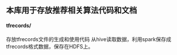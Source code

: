 ## 本库用于存放推荐相关算法代码和文档
#### tfrecords/
存放tfrecords文件的生成和使用代码
从hive读取数据，利用spark保存成tfrecords格式数据，保存在HDFS上。
